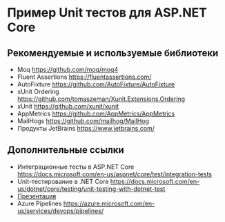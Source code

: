 # Пример Unit тестов для ASP.NET Core
## Рекомендуемые и используемые библиотеки 
- Moq https://github.com/moq/moq4
- Fluent Assertions https://fluentassertions.com/
- AutoFixture https://github.com/AutoFixture/AutoFixture
- xUnit Ordering https://github.com/tomaszeman/Xunit.Extensions.Ordering
- xUnit https://github.com/xunit/xunit
- AppMetrics https://github.com/AppMetrics/AppMetrics
- MailHogs https://github.com/mailhog/MailHog
- Продукты JetBrains  https://www.jetbrains.com/

## Дополнительные ссылки
- Интеграционные тесты в ASP.NET Core https://docs.microsoft.com/en-us/aspnet/core/test/integration-tests
- Unit-тестирование в .NET Core https://docs.microsoft.com/en-us/dotnet/core/testing/unit-testing-with-dotnet-test 
- [Презентация](https://www.dropbox.com/s/oju7hgpamq8kb3g/Aspnet%20Core%20Testing.pdf?dl=0)
- Azure Pipelines https://azure.microsoft.com/en-us/services/devops/pipelines/
